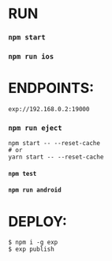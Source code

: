 # RUN

### `npm start`

### `npm run ios`

# ENDPOINTS:
```
exp://192.168.0.2:19000
```

### `npm run eject`

```
npm start -- --reset-cache
# or
yarn start -- --reset-cache
```

#### `npm test`

#### `npm run android`

# DEPLOY:

```
$ npm i -g exp
$ exp publish
```
